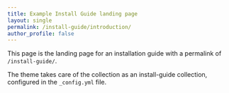 ```yaml
---
title: Example Install Guide landing page
layout: single
permalink: /install-guide/introduction/
author_profile: false
---
```


This page is the landing page for an installation guide with a permalink of `/install-guide/`.

The theme takes care of the collection as an install-guide collection, configured in the `_config.yml` file.
